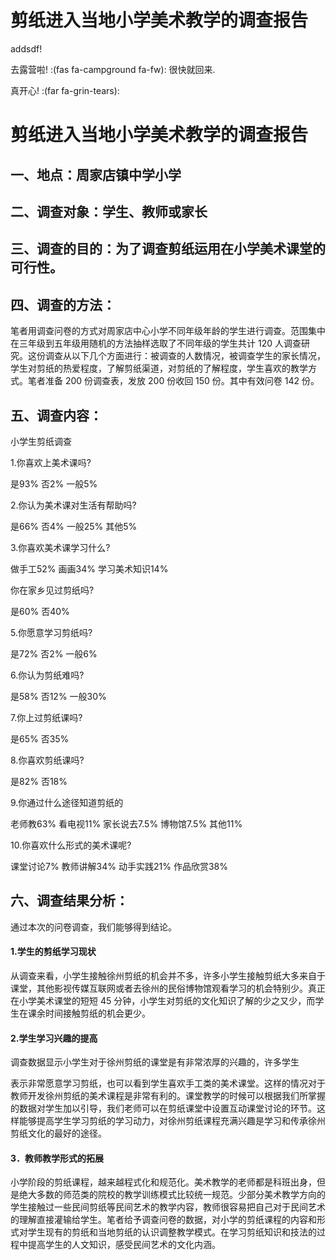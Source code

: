# 剪纸进入当地小学美术教学的调查报告


addsdf!

去露营啦! :(fas fa-campground fa-fw): 很快就回来.

真开心! :(far fa-grin-tears):

# 剪纸进入当地小学美术教学的调查报告

## 一、地点：周家店镇中学小学

## 二、调查对象：学生、教师或家长

## 三、调查的目的：为了调查剪纸运用在小学美术课堂的可行性。

## 四、调查的方法：

笔者用调查问卷的方式对周家店中心小学不同年级年龄的学生进行调查。范围集中在三年级到五年级用随机的方法抽样选取了不同年级的学生共计 120 人调查研究。这份调查从以下几个方面进行：被调查的人数情况，被调查学生的家长情况，学生对剪纸的热爱程度，了解剪纸渠道，对剪纸的了解程度，学生喜欢的教学方式。笔者准备 200 份调查表，发放 200 份收回 150 份。其中有效问卷 142 份。

## 五、调查内容：

小学生剪纸调查

1.你喜欢上美术课吗?

是93% 否2% 一般5%

2.你认为美术课对生活有帮助吗?

是66% 否4% 一般25% 其他5%

3.你喜欢美术课学习什么?

做手工52% 画画34% 学习美术知识14%

你在家乡见过剪纸吗?

是60% 否40%

5.你愿意学习剪纸吗?

是72% 否2% 一般6%

6.你认为剪纸难吗?

是58% 否12% 一般30%

7.你上过剪纸课吗?

是65% 否35%

8.你喜欢剪纸课吗?

是82% 否18%

9.你通过什么途径知道剪纸的

老师教63% 看电视11% 家长说去7.5% 博物馆7.5% 其他11%

10.你喜欢什么形式的美术课呢?

课堂讨论7% 教师讲解34% 动手实践21% 作品欣赏38%

 

 

## 六、调查结果分析：

通过本次的问卷调查，我们能够得到结论。

#### 1.学生的剪纸学习现状

从调查来看，小学生接触徐州剪纸的机会并不多，许多小学生接触剪纸大多来自于课堂，其他影视传媒互联网或者去徐州的民俗博物馆观看学习的机会特别少。真正在小学美术课堂的短短 45 分钟，小学生对剪纸的文化知识了解的少之又少，而学生在课余时间接触剪纸的机会更少。

#### 2.学生学习兴趣的提高

调查数据显示小学生对于徐州剪纸的课堂是有非常浓厚的兴趣的，许多学生

表示非常愿意学习剪纸，也可以看到学生喜欢手工类的美术课堂。这样的情况对于教师开发徐州剪纸的美术课程是非常有利的。课堂教学的时候可以根据我们所掌握的数据对学生加以引导，我们老师可以在剪纸课堂中设置互动课堂讨论的环节。这样能够提高学生学习剪纸的学习动力，对徐州剪纸课程充满兴趣是学习和传承徐州剪纸文化的最好的途径。

#### 3．教师教学形式的拓展

小学阶段的剪纸课程，越来越程式化和规范化。美术教学的老师都是科班出身，但是绝大多数的师范类的院校的教学训练模式比较统一规范。少部分美术教学方向的学生接触过一些民间剪纸等民间艺术的教学内容，教师很容易把自己对于民间艺术的理解直接灌输给学生。笔者给予调查问卷的数据，对小学的剪纸课程的内容和形式对学生现有的剪纸和当地剪纸的认识调整教学模式。在学习剪纸知识和技法的过程中提高学生的人文知识，感受民间艺术的文化内涵。



